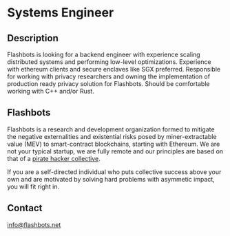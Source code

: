 # Systems Engineer

## Description

Flashbots is looking for a backend engineer with experience scaling distributed systems and performing low-level optimizations. Experience with ethereum clients and secure enclaves like SGX preferred. Responsible for working with privacy researchers and owning the implementation of production ready privacy solution for Flashbots. Should be comfortable working with C++ and/or Rust.

## Flashbots

Flashbots is a research and development organization formed to mitigate the negative externalities and existential risks posed by miner-extractable value (MEV) to smart-contract blockchains, starting with Ethereum. We are not your typical startup, we are fully remote and our principles are based on that of a [pirate hacker collective](https://www.youtube.com/watch?v=T0fAznO1wA8).

If you are a self-directed individual who puts collective success above your own and are motivated by solving hard problems with asymmetic impact, you will fit right in.

## Contact

info@flashbots.net